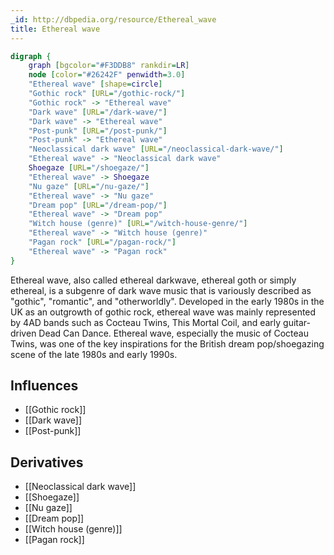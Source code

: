 ```yaml
---
_id: http://dbpedia.org/resource/Ethereal_wave
title: Ethereal wave
---
```


```dot
digraph {
	graph [bgcolor="#F3DDB8" rankdir=LR]
	node [color="#26242F" penwidth=3.0]
	"Ethereal wave" [shape=circle]
	"Gothic rock" [URL="/gothic-rock/"]
	"Gothic rock" -> "Ethereal wave"
	"Dark wave" [URL="/dark-wave/"]
	"Dark wave" -> "Ethereal wave"
	"Post-punk" [URL="/post-punk/"]
	"Post-punk" -> "Ethereal wave"
	"Neoclassical dark wave" [URL="/neoclassical-dark-wave/"]
	"Ethereal wave" -> "Neoclassical dark wave"
	Shoegaze [URL="/shoegaze/"]
	"Ethereal wave" -> Shoegaze
	"Nu gaze" [URL="/nu-gaze/"]
	"Ethereal wave" -> "Nu gaze"
	"Dream pop" [URL="/dream-pop/"]
	"Ethereal wave" -> "Dream pop"
	"Witch house (genre)" [URL="/witch-house-genre/"]
	"Ethereal wave" -> "Witch house (genre)"
	"Pagan rock" [URL="/pagan-rock/"]
	"Ethereal wave" -> "Pagan rock"
}
```

Ethereal wave, also called ethereal darkwave, ethereal goth or simply ethereal, is a subgenre of dark wave music that is variously described as "gothic", "romantic", and "otherworldly". Developed in the early 1980s in the UK as an outgrowth of gothic rock, ethereal wave was mainly represented by 4AD bands such as Cocteau Twins, This Mortal Coil, and early guitar-driven Dead Can Dance. Ethereal wave, especially the music of Cocteau Twins, was one of the key inspirations for the British dream pop/shoegazing scene of the late 1980s and early 1990s.

## Influences
- [[Gothic rock]]
- [[Dark wave]]
- [[Post-punk]]

## Derivatives
- [[Neoclassical dark wave]]
- [[Shoegaze]]
- [[Nu gaze]]
- [[Dream pop]]
- [[Witch house (genre)]]
- [[Pagan rock]]
